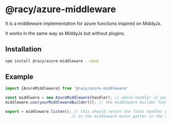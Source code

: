 # @racy/azure-middleware

It is a middleware implementation for azure functions inspired on MiddyJs.

It works in the same way as MiddyJs but without plugins.

## Installation

```sh
npm install @racy/azure-middleware --save
```

## Example

```typescript
import {AzureMiddleware} from '@racy/azure-middleware'

const middlware = new AzureMiddleware(handler); // where handler is you azure function;
middleware.use(yourMiddlewareBuilder()); // the middleware builder function should return a MiddlewareConfiguration object

export = middleware.listen(); // this should return the final handler your original handler should be wrapped
                             // in the middleware onion patter in the same way that middy works;
```
